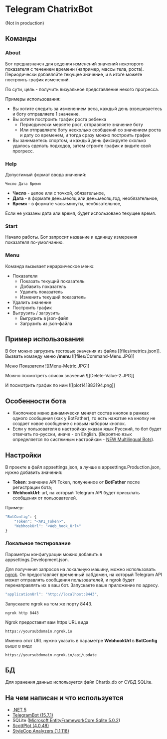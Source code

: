 # Telegram ChatrixBot
(Not in production)
## Команды
### About 
Бот предназначен для ведения изменений значений некоторого показателя с течением времени (например, массы тела, роста). Периодически добавляйте текущее значение, и в итоге можете построить график изменений.

По сути, цель - получить визуальное представление некого прогресса.

Примеры использования:
- Вы хотите следить за изменением веса, каждый день взвешиваетесь и боту отправляете 1 значение.
- Вы хотите построить график роста ребенка
	- Периодически меряете рост, отправляете значение боту
	- Или отправляете боту несколько сообщений со значением роста и дату со временем, и тогда сразу можно построить график
- Вы занимаетесь спортом, и каждый день фиксируете сколько удалось сделать подходов, затем строите график и видите свой прогресс.

### Help
Допустимый формат ввода значений:
```code
Число Дата Время
```

- **Число** - целое или с точкой, обязательное,
- **Дата** - в формате день.месяц или день.месяц.год, необязательное,
- **Время** - в формате часы:минуты, необязательное,

Если не указаны дата или время, будет использовано текущее время.

### Start
Начало работы. Бот запросит название и единицу измерения показателя по-умолчанию.

### Menu
Команда вызывает иерархическое меню:
- Показатели
	- Показать текущий показатель
	- Добавить показатель
	- Удалить показатель
	- Изменить текущий показатель
- Удалить значение
- Построить график
- Выгрузить / загрузить
	- Выгрузить в json-файл
	- Загрузить из json-файла

## Пример использования
В бот можно загрузить тестовые значения из файла [[files/metrics.json]].
Вызвать команду меню **/menu**
![[files/Command-Menu.JPG]]

Меню Показатели
![[Menu-Metric.JPG]]

Можно посмотреть список значений
![[Delete-Value-2.JPG]]

И посмотрить график по ним
![[plot141883194.png]]

## Особенности бота
- Кнопочное меню динамически меняет состав кнопок в рамках одного сообщения (как у BotFather), то есть нажатие на кнопку не создает новое сообщение с новым набором кнопок.
- Если у пользователя в настройках указан язык Русский, то бот будет отвечать по-русски, иначе -  on English.
(Вероятно язык определяется по системным настройкам - [NEW Multilingual Bots](https://core.telegram.org/bots/api-changelog#may-18-2017)).

## Настройки
В проекте в файл appsettings.json, а лучше в appsettings.Production.json, нужно добавить значения:
- **Token**: значение API Token, полученное от **BotFather** после регистрации бота;
- **WebhookUrl**: url, на который Telegram API будет присылать сообщения от пользователей.

Пример:
```js
"BotConfig": {
	"Token": "<API_Token>",
	"WebhookUrl": "<Web_hook_Url>"
}
```

### Локальное тестирование 
Параметры конфигурации можно добавить в appsettings.Development.json.

Для получения запросов на локальную машину, можно использовать  [ngrok](https://ngrok.com/download). Он предоставляет временный сабдомен, на который Telegram API может отправлять сообщения пользователей, и ngrok будет перенаправлять их в ваш бот.
Запускаете ваше приложение по адресу.
```js
"applicationUrl": "http://localhost:8443",
```

Запускаете ngrok на том же порту 8443.
```code
ngrok http 8443 
```

Ngrok предоставит вам https URL вида 
```code
https://yoursubdomain.ngrok.io 
```
Именно этот URL нужно указать в параметре **WebhookUrl**  в **BotConfig** выше в виде
```code
https://yoursubdomain.ngrok.io/api/update
```

## БД
Для хранения данных используется файл Chartix.db от СУБД SQLite.

## На чем написан и что используется
- [.NET 5](https://github.com/dotnet/core)
- [TelegramBot (15.7.1)](https://github.com/TelegramBots/Telegram.Bot)
- SQLite ([Microsoft.EntityFrameworkCore.Sqlite 5.0.2](https://github.com/dotnet/efcore))
- [ScottPlot (4.0.48)](https://github.com/ScottPlot/ScottPlot)
- [StyleCop.Analyzers (1.1.118)](https://github.com/DotNetAnalyzers/StyleCopAnalyzers)
